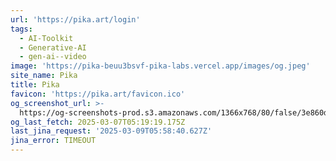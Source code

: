 ```yaml
---
url: 'https://pika.art/login'
tags:
  - AI-Toolkit
  - Generative-AI
  - gen-ai--video
image: 'https://pika-beuu3bsvf-pika-labs.vercel.app/images/og.jpeg'
site_name: Pika
title: Pika
favicon: 'https://pika.art/favicon.ico'
og_screenshot_url: >-
  https://og-screenshots-prod.s3.amazonaws.com/1366x768/80/false/3e860d578a9d2d5bf36ea32e2871db1928f10d67f005c48428fda671cdc43da0.jpeg
og_last_fetch: 2025-03-07T05:19:19.175Z
last_jina_request: '2025-03-09T05:58:40.627Z'
jina_error: TIMEOUT
---
```


